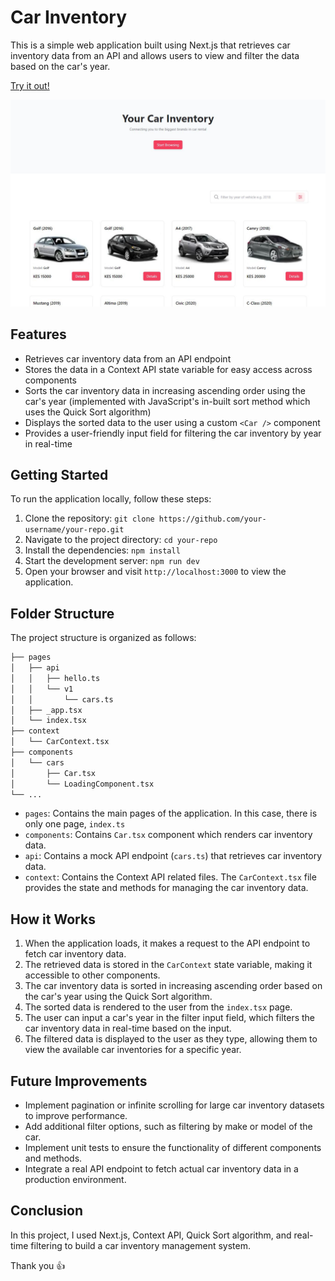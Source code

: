 # Car Inventory

This is a simple web application built using Next.js that retrieves car inventory data from an API and allows users to view and filter the data based on the car's year.

[Try it out!](https://sparkblog.vercel.app/)

![Preview][preview]

## Features

- Retrieves car inventory data from an API endpoint
- Stores the data in a Context API state variable for easy access across components
- Sorts the car inventory data in increasing ascending order using the car's year (implemented with JavaScript's in-built sort method which uses the Quick Sort algorithm)
- Displays the sorted data to the user using a custom `<Car />` component
- Provides a user-friendly input field for filtering the car inventory by year in real-time

## Getting Started

To run the application locally, follow these steps:

1. Clone the repository: `git clone https://github.com/your-username/your-repo.git`
2. Navigate to the project directory: `cd your-repo`
3. Install the dependencies: `npm install`
4. Start the development server: `npm run dev`
5. Open your browser and visit `http://localhost:3000` to view the application.

## Folder Structure

The project structure is organized as follows:

```bash
├── pages
│   ├── api
│   │   ├── hello.ts
│   │   └── v1
│   │       └── cars.ts
│   ├── _app.tsx
│   └── index.tsx
├── context
│   └── CarContext.tsx
├── components
│   └── cars
│       ├── Car.tsx
│       └── LoadingComponent.tsx
└── ...
```

- `pages`: Contains the main pages of the application. In this case, there is only one page, `index.ts`
- `components`: Contains `Car.tsx` component which renders car inventory data.
- `api`: Contains a mock API endpoint (`cars.ts`) that retrieves car inventory data.
- `context`: Contains the Context API related files. The `CarContext.tsx` file provides the state and methods for managing the car inventory data.

## How it Works

1. When the application loads, it makes a request to the API endpoint to fetch car inventory data.
2. The retrieved data is stored in the `CarContext` state variable, making it accessible to other components.
3. The car inventory data is sorted in increasing ascending order based on the car's year using the Quick Sort algorithm.
4. The sorted data is rendered to the user from the `index.tsx` page.
5. The user can input a car's year in the filter input field, which filters the car inventory data in real-time based on the input.
6. The filtered data is displayed to the user as they type, allowing them to view the available car inventories for a specific year.

## Future Improvements

- Implement pagination or infinite scrolling for large car inventory datasets to improve performance.
- Add additional filter options, such as filtering by make or model of the car.
- Implement unit tests to ensure the functionality of different components and methods.
- Integrate a real API endpoint to fetch actual car inventory data in a production environment.

## Conclusion

In this project, I used Next.js, Context API, Quick Sort algorithm, and real-time filtering to build a car inventory management system.

Thank you 👍

[preview]: snap.jpg
